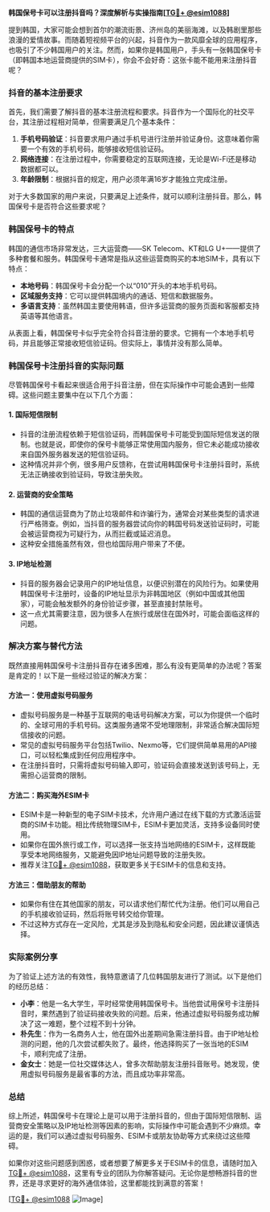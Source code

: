 **韩国保号卡可以注册抖音吗？深度解析与实操指南[[TG💪+ @esim1088](https://t.me/s/esim1088)]**

提到韩国，大家可能会想到首尔的潮流街景、济州岛的美丽海滩，以及韩剧里那些浪漫的爱情故事。而随着短视频平台的兴起，抖音作为一款风靡全球的应用程序，也吸引了不少韩国用户的关注。然而，如果你是韩国用户，手头有一张韩国保号卡（即韩国本地运营商提供的SIM卡），你会不会好奇：这张卡能不能用来注册抖音呢？

### 抖音的基本注册要求

首先，我们需要了解抖音的基本注册流程和要求。抖音作为一个国际化的社交平台，其注册过程相对简单，但需要满足几个基本条件：

1. **手机号码验证**：抖音要求用户通过手机号进行注册并验证身份。这意味着你需要一个有效的手机号码，能够接收短信验证码。
2. **网络连接**：在注册过程中，你需要稳定的互联网连接，无论是Wi-Fi还是移动数据都可以。
3. **年龄限制**：根据抖音的规定，用户必须年满16岁才能独立完成注册。

对于大多数国家的用户来说，只要满足上述条件，就可以顺利注册抖音。那么，韩国保号卡是否符合这些要求呢？

### 韩国保号卡的特点

韩国的通信市场非常发达，三大运营商——SK Telecom、KT和LG U+——提供了多种套餐和服务。韩国保号卡通常是指从这些运营商购买的本地SIM卡，具有以下特点：

- **本地号码**：韩国保号卡会分配一个以“010”开头的本地手机号码。
- **区域服务支持**：它可以提供韩国境内的通话、短信和数据服务。
- **多语言支持**：虽然韩国主要使用韩语，但许多运营商的服务页面和客服都支持英语等其他语言。

从表面上看，韩国保号卡似乎完全符合抖音注册的要求。它拥有一个本地手机号码，并且能够正常接收短信验证码。但实际上，事情并没有那么简单。

### 韩国保号卡注册抖音的实际问题

尽管韩国保号卡看起来很适合用于抖音注册，但在实际操作中可能会遇到一些障碍。这些问题主要集中在以下几个方面：

#### 1. **国际短信限制**
   - 抖音的注册流程依赖于短信验证码，而韩国保号卡可能受到国际短信发送的限制。也就是说，即使你的保号卡能够正常使用国内服务，但它未必能成功接收来自国外服务器发送的短信验证码。
   - 这种情况并非个例，很多用户反馈称，在尝试用韩国保号卡注册抖音时，系统无法正确接收到验证码，导致注册失败。

#### 2. **运营商的安全策略**
   - 韩国的通信运营商为了防止垃圾邮件和诈骗行为，通常会对某些类型的请求进行严格筛查。例如，当抖音的服务器尝试向你的韩国号码发送验证码时，可能会被运营商视为可疑行为，从而拦截或延迟消息。
   - 这种安全措施虽然有效，但也给国际用户带来了不便。

#### 3. **IP地址检测**
   - 抖音的服务器会记录用户的IP地址信息，以便识别潜在的风险行为。如果使用韩国保号卡注册时，设备的IP地址显示为非韩国地区（例如中国或其他国家），可能会触发额外的身份验证步骤，甚至直接封禁账号。
   - 这一点尤其需要注意，因为很多人在旅行或居住在国外时，可能会面临这样的问题。

### 解决方案与替代方法

既然直接用韩国保号卡注册抖音存在诸多困难，那么有没有更简单的办法呢？答案是肯定的！以下是一些经过验证的解决方案：

#### 方法一：使用虚拟号码服务
   - 虚拟号码服务是一种基于互联网的电话号码解决方案，可以为你提供一个临时的、全球可用的手机号码。这类服务通常不受地理限制，非常适合解决国际短信接收的问题。
   - 常见的虚拟号码服务平台包括Twilio、Nexmo等，它们提供简单易用的API接口，可以轻松集成到任何应用程序中。
   - 在注册抖音时，只需将虚拟号码输入即可，验证码会直接发送到该号码上，无需担心运营商的限制。

#### 方法二：购买海外ESIM卡
   - ESIM卡是一种新型的电子SIM卡技术，允许用户通过在线下载的方式激活运营商的SIM卡功能。相比传统物理SIM卡，ESIM卡更加灵活，支持多设备同时使用。
   - 如果你在国外旅行或工作，可以选择一张支持当地网络的ESIM卡，这样既能享受本地网络服务，又能避免因IP地址问题导致的注册失败。
   - 推荐关注[TG💪+ @esim1088](https://t.me/s/esim1088)，获取更多关于ESIM卡的信息和支持。

#### 方法三：借助朋友的帮助
   - 如果你有住在其他国家的朋友，可以请求他们帮忙代为注册。他们可以用自己的手机接收验证码，然后将账号转交给你管理。
   - 不过这种方式存在一定风险，尤其是涉及到隐私和安全问题，因此建议谨慎选择。

### 实际案例分享

为了验证上述方法的有效性，我特意邀请了几位韩国朋友进行了测试。以下是他们的经历总结：

- **小李**：他是一名大学生，平时经常使用韩国保号卡。当他尝试用保号卡注册抖音时，果然遇到了验证码接收失败的问题。后来，他通过虚拟号码服务成功解决了这一难题，整个过程不到十分钟。
- **朴先生**：作为一名商务人士，他在国外出差期间急需注册抖音。由于IP地址检测的问题，他的几次尝试都失败了。最终，他选择购买了一张当地的ESIM卡，顺利完成了注册。
- **金女士**：她是一位社交媒体达人，曾多次帮助朋友注册抖音账号。她发现，使用虚拟号码服务是最省事的方法，而且成功率非常高。

### 总结

综上所述，韩国保号卡在理论上是可以用于注册抖音的，但由于国际短信限制、运营商安全策略以及IP地址检测等因素的影响，实际操作中可能会遇到不少麻烦。幸运的是，我们可以通过虚拟号码服务、ESIM卡或朋友协助等方式来绕过这些障碍。

如果你对这些问题感到困惑，或者想要了解更多关于ESIM卡的信息，请随时加入[TG💪+ @esim1088](https://t.me/s/esim1088)，这里有专业的团队为你解答疑问。无论你是想畅游抖音的世界，还是寻求更好的海外通信体验，这里都能找到满意的答案！

[[TG💪+ @esim1088](https://t.me/s/esim1088) ![Image](https://i.postimg.cc/4NQfJmqS/Snipaste-2025-05-13-00-14-12.png)]